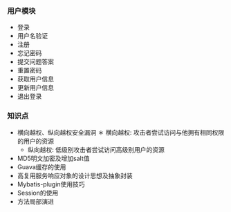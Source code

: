 ### 用户模块
* 登录
* 用户名验证
* 注册
* 忘记密码
* 提交问题答案
* 重置密码
* 获取用户信息
* 更新用户信息
* 退出登录
### 知识点
* 横向越权、纵向越权安全漏洞
  ＊ 横向越权: 攻击者尝试访问与他拥有相同权限的用户的资源
  * 纵向越权: 低级别攻击者尝试访问高级别用户的资源
* MD5明文加密及增加salt值
* Guava缓存的使用
* 高复用服务响应对象的设计思想及抽象封装
* Mybatis-plugin使用技巧
* Session的使用
* 方法局部演进